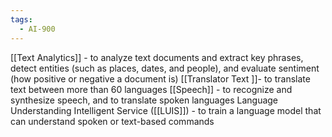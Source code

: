 ```yaml
---
tags:
  - AI-900
---
```

[[Text Analytics]] - to analyze text documents and extract key phrases, detect entities (such as places, dates, and people), and evaluate sentiment (how positive or negative a document is) 
[[Translator Text ]]- to translate text between more than 60 languages 
[[Speech]] - to recognize and synthesize speech, and to translate spoken languages 
Language Understanding Intelligent Service ([[LUIS]]) - to train a language model that can understand spoken or text-based commands